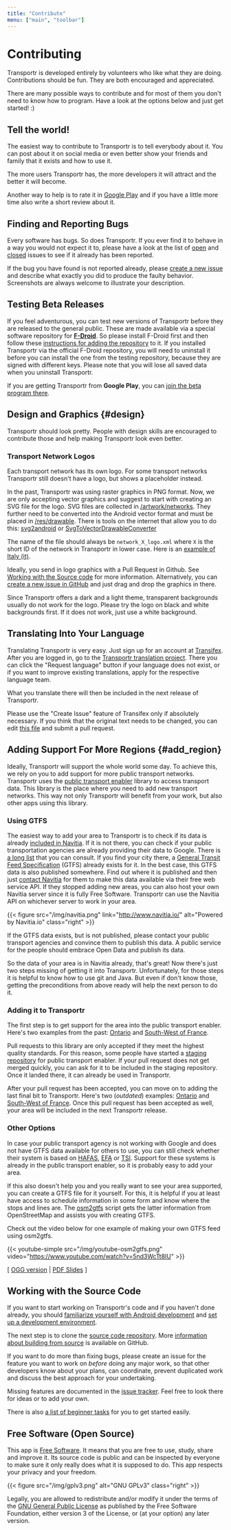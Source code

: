 ```yaml
---
title: "Contribute"
menu: ["main", "toolbar"]
---
```


# Contributing

Transportr is developed entirely by volunteers who like what they are doing.
Contributions should be fun.
They are both encouraged and appreciated.

There are many possible ways to contribute
and for most of them you don't need to know how to program.
Have a look at the options below and just get started! :)

## Tell the world!

The easiest way to contribute to Transportr is to tell everybody about it.
You can post about it on social media
or even better show your friends and family that it exists
and how to use it.

The more users Transportr has,
the more developers it will attract
and the better it will become.

Another way to help is to rate it in
[Google Play](https://play.google.com/store/apps/details?id=de.grobox.liberario&utm_source=website)
and if you have a little more time also write a short review about it.

## Finding and Reporting Bugs

Every software has bugs.
So does Transportr.
If you ever find it to behave in a way you would not expect it to,
please have a look at the list of [open](https://github.com/grote/Transportr/issues)
and [closed](https://github.com/grote/Transportr/issues?q=is%3Aissue+is%3Aclosed) issues
to see if it already has been reported.

If the bug you have found is not reported already,
please [create a new issue](https://github.com/grote/Transportr/issues/new)
and describe what exactly you did to produce the faulty behavior.
Screenshots are always welcome to illustrate your description.

## Testing Beta Releases

If you feel adventurous,
you can test new versions of Transportr before they are released to the general public.
These are made available via a special software repository for **[F-Droid](https://f-droid.org/)**.
So please install F-Droid first
and then follow these [instructions for adding the repository](http://grobox.de/fdroid/) to it.
If you installed Transportr via the official F-Droid repository,
you will need to uninstall it
before you can install the one from the testing repository,
because they are signed with different keys.
Please note that you will lose all saved data when you uninstall Transportr.

If you are getting Transportr from **Google Play**,
you can [join the beta program there](https://play.google.com/apps/testing/de.grobox.liberario).

## Design and Graphics {#design}

Transportr should look pretty.
People with design skills are encouraged to contribute those
and help making Transportr look even better.

### Transport Network Logos

Each transport network has its own logo.
For some transport networks Transportr still doesn't have a logo,
but shows a placeholder instead.

In the past, Transportr was using raster graphics in PNG format.
Now, we are only accepting vector graphics
and suggest to start with creating an SVG file for the logo.
SVG files are collected in [/artwork/networks](https://github.com/grote/Transportr/tree/master/artwork/networks).
They further need to be converted into the Android vector format
and must be placed in [/res/drawable](https://github.com/grote/Transportr/tree/master/app/src/main/res/drawable).
There is tools on the internet that allow you to do this:
[svg2android](https://inloop.github.io/svg2android/) or
[SvgToVectorDrawableConverter](https://a-student.github.io/SvgToVectorDrawableConverter.Web/)

The name of the file should always be `network_X_logo.xml`
where `X` is the short ID of the network in Transportr in lower case.
Here is an [example of Italy (it)](https://github.com/grote/Transportr/blob/98a16af1d83e58c0801de08ad58e5b7f166b2902/app/src/main/res/drawable/network_it_logo.xml).

Ideally, you send in logo graphics with a Pull Request in Github.
See [Working with the Source code](#sourcecode) for more information.
Alternatively, you can [create a new issue in GitHub](https://github.com/grote/Transportr/issues/new)
and just drag and drop the graphics in there.

Since Transportr offers a dark and a light theme,
transparent backgrounds usually do not work for the logo.
Please try the logo on black and white backgrounds first.
If it does not work, just use a white background.

## Translating Into Your Language

Translating Transportr is very easy.
Just sign up for an account at [Transifex](https://www.transifex.com).
After you are logged in,
go to the [Transportr translation project](https://www.transifex.com/projects/p/transportr/).
There you can click the "Request language" button if your language does not exist,
or if you want to improve existing translations, apply for the respective language team.

What you translate there will then be included in the next release of Transportr.

Please use the "Create Issue" feature of Transifex only if absolutely necessary.
If you think that the original text needs to be changed,
you can edit [this file](https://github.com/grote/Transportr/blob/master/res/values/strings.xml)
and submit a pull request.

## Adding Support For More Regions {#add_region}

Ideally, Transportr will support the whole world some day.
To achieve this, we rely on you to add support for more public transport networks.
Transportr uses the [public transport enabler](https://github.com/schildbach/public-transport-enabler/) library
to access transport data.
This library is the place where you need to add new transport networks.
This way not only Transportr will benefit from your work,
but also other apps using this library.

### Using GTFS

The easiest way to add your area to Transportr
is to check if its data is already [included in Navitia](https://navitia.opendatasoft.com/explore/).
If it is not there,
you can check if your public transportation agencies are already providing their data to Google.
There is [a long list](https://maps.google.com/landing/transit/cities/index.html)
that you can consult.
If you find your city there,
a [General Transit Feed Specification](https://en.wikipedia.org/wiki/General_Transit_Feed_Specification) (GTFS)
already exists for it.
In the best case, this GTFS data is also published somewhere.
Find out where it is published
and then just [contact Navitia](https://groups.google.com/forum/#!forum/navitia)
for them to make this data available via their free web service API.
If they stopped adding new areas,
you can also host your own Navitia server since it is fully Free Software.
Transportr can use the Navitia API on whichever server to work in your area.

{{< figure
    src="/img/navitia.png"
    link="http://www.navitia.io/"
    alt="Powered by Navitia.io"
    class="right" >}}

If the GTFS data exists, but is not published,
please contact your public transport agencies
and convince them to publish this data.
A public service for the people should embrace Open Data and publish its data.

So the data of your area is in Navitia already, that's great!
Now there's just two steps missing of getting it into Transportr.
Unfortunately, for those steps it is helpful to know how to use git and Java.
But even if don't know those, getting the preconditions from above ready
will help the next person to do it.

### Adding it to Transportr

The first step is to get support for the area into the public transport enabler.
Here's two examples from the past:
[Ontario](https://github.com/schildbach/public-transport-enabler/pull/70/files)
and [South-West of France](https://github.com/schildbach/public-transport-enabler/pull/55/files).

Pull requests to this library are only accepted if they meet the highest quality standards.
For this reason, some people have started a [staging repository](https://gitlab.com/opentransitmap/public-transport-enabler)
for public transport enabler.
If your pull request does not get merged quickly,
you can ask for it to be included in the staging repository.
Once it landed there, it can already be used in Transportr.

After your pull request has been accepted,
you can move on to adding the last final bit to Transportr.
Here's two (*outdated*) examples:
[Ontario](https://github.com/grote/Transportr/pull/157/files) and
[South-West of France](https://github.com/grote/Transportr/commit/25a51433bc5aecb1b6e2f5baf96eed763139962a).
Once this pull request has been accepted as well,
your area will be included in the next Transportr release.

### Other Options

In case your public transport agency is not working with Google
and does not have GTFS data available for others to use,
you can still check whether their system is based on
[HAFAS](http://www.hacon.de/hafas-en),
[EFA](http://efa.de) or
[TSI](http://www.tsinw.com).
Support for these systems is already in the public transport enabler,
so it is probably easy to add your area.

If this also doesn't help you
and you really want to see your area supported,
you can create a GTFS file for it yourself.
For this, it is helpful if you at least have access to schedule information in some form
and know where the stops and lines are.
The [osm2gtfs](https://github.com/grote/osm2gtfs) script
gets the latter information from OpenStreetMap
and assists you with creating GTFS.

Check out the video below for one example of making your own GTFS feed using osm2gtfs.

{{< youtube-simple src="/img/youtube-osm2gtfs.png" video="https://www.youtube.com/watch?v=5nd3WcTt8IU" >}}

\[
  [OGG version](http://hemingway.softwarelivre.org/fisl17/41a/sala41a-high-201607141158.ogv) |
  [PDF Slides](/pdf/FISL17-Transportr.pdf)
\]

## Working with the Source Code

If you want to start working on Transportr's code
and if you haven't done already,
you should [familiarize yourself with Android development](https://developer.android.com/training/basics/firstapp/index.html)
and [set up a development environment](https://developer.android.com/sdk/index.html).

The next step is to clone the [source code repository](https://github.com/grote/Transportr).
More [information about building from source](https://github.com/grote/Transportr#building-from-source)
is available on GitHub.

If you want to do more than fixing bugs,
please create an issue for the feature you want to work on _before_ doing any major work,
so that other developers know about your plans, can coordinate, prevent duplicated work
and discuss the best approach for your undertaking.

Missing features are documented in the [issue tracker](https://github.com/grote/Transportr/labels/enhancement%20%F0%9F%8F%97%EF%B8%8F).
Feel free to look there for ideas or to add your own.

There is also [a list of beginner tasks](https://github.com/grote/Transportr/labels/beginner%20job%20%F0%9F%94%B0)
for you to get started easily.

## Free Software (Open Source)

This app is [Free Software](https://fsfe.org/freesoftware).
It means that you are free to use, study, share and improve it.
Its source code is public and can be inspected by everyone to make sure it only really does what it is supposed to do.
This app respects your privacy and your freedom.

{{< figure
    src="/img/gplv3.png"
    alt="GNU GPLv3"
    class="right" >}}

Legally, you are allowed to redistribute and/or modify it under the terms of the
[GNU General Public License](https://www.gnu.org/licenses/gpl.html) as
published by the Free Software Foundation,
either version 3 of the License, or (at your option) any later version.

